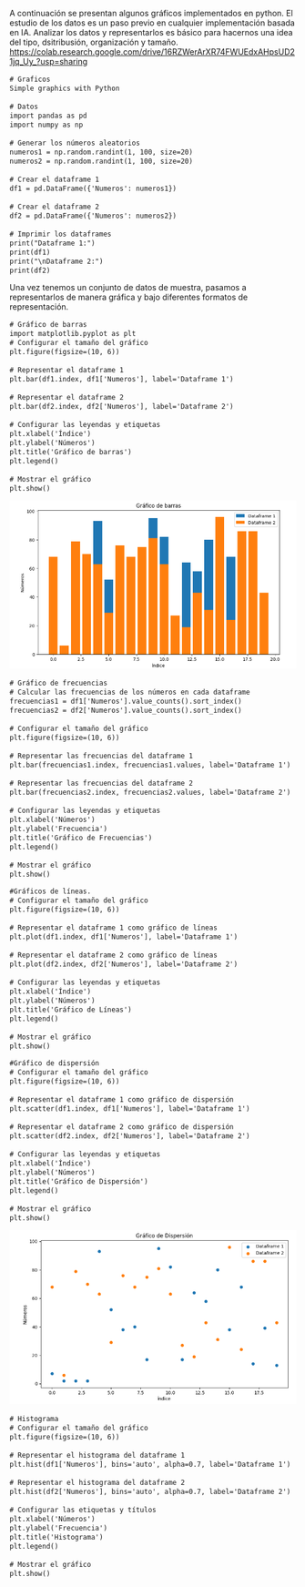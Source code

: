 A continuación se presentan algunos gráficos implementados en python. 
El estudio de los datos es un paso previo en cualquier implementación basada en IA.
Analizar los datos y representarlos es básico para hacernos una idea del tipo, dsitribusión, organización y tamaño.
https://colab.research.google.com/drive/16RZWerArXR74FWUEdxAHpsUD21jq_Uy_?usp=sharing
```
# Graficos
Simple graphics with Python

# Datos
import pandas as pd
import numpy as np

# Generar los números aleatorios
numeros1 = np.random.randint(1, 100, size=20)
numeros2 = np.random.randint(1, 100, size=20)

# Crear el dataframe 1
df1 = pd.DataFrame({'Numeros': numeros1})

# Crear el dataframe 2
df2 = pd.DataFrame({'Numeros': numeros2})

# Imprimir los dataframes
print("Dataframe 1:")
print(df1)
print("\nDataframe 2:")
print(df2)
```
Una vez tenemos un conjunto de datos de muestra, pasamos a representarlos 
de manera gráfica y bajo diferentes formatos de representación.
```
# Gráfico de barras
import matplotlib.pyplot as plt
# Configurar el tamaño del gráfico
plt.figure(figsize=(10, 6))

# Representar el dataframe 1
plt.bar(df1.index, df1['Numeros'], label='Dataframe 1')

# Representar el dataframe 2
plt.bar(df2.index, df2['Numeros'], label='Dataframe 2')

# Configurar las leyendas y etiquetas
plt.xlabel('Índice')
plt.ylabel('Números')
plt.title('Gráfico de barras')
plt.legend()

# Mostrar el gráfico
plt.show()
```
![Texto alternativo](https://github.com/ManelSoengas/Graficos/blob/main/Captura.PNG)

```
# Gráfico de frecuencias
# Calcular las frecuencias de los números en cada dataframe
frecuencias1 = df1['Numeros'].value_counts().sort_index()
frecuencias2 = df2['Numeros'].value_counts().sort_index()

# Configurar el tamaño del gráfico
plt.figure(figsize=(10, 6))

# Representar las frecuencias del dataframe 1
plt.bar(frecuencias1.index, frecuencias1.values, label='Dataframe 1')

# Representar las frecuencias del dataframe 2
plt.bar(frecuencias2.index, frecuencias2.values, label='Dataframe 2')

# Configurar las leyendas y etiquetas
plt.xlabel('Números')
plt.ylabel('Frecuencia')
plt.title('Gráfico de Frecuencias')
plt.legend()

# Mostrar el gráfico
plt.show()
```
```
#Gráficos de líneas.
# Configurar el tamaño del gráfico
plt.figure(figsize=(10, 6))

# Representar el dataframe 1 como gráfico de líneas
plt.plot(df1.index, df1['Numeros'], label='Dataframe 1')

# Representar el dataframe 2 como gráfico de líneas
plt.plot(df2.index, df2['Numeros'], label='Dataframe 2')

# Configurar las leyendas y etiquetas
plt.xlabel('Índice')
plt.ylabel('Números')
plt.title('Gráfico de Líneas')
plt.legend()

# Mostrar el gráfico
plt.show()
```
```
#Gráfico de dispersión
# Configurar el tamaño del gráfico
plt.figure(figsize=(10, 6))

# Representar el dataframe 1 como gráfico de dispersión
plt.scatter(df1.index, df1['Numeros'], label='Dataframe 1')

# Representar el dataframe 2 como gráfico de dispersión
plt.scatter(df2.index, df2['Numeros'], label='Dataframe 2')

# Configurar las leyendas y etiquetas
plt.xlabel('Índice')
plt.ylabel('Números')
plt.title('Gráfico de Dispersión')
plt.legend()

# Mostrar el gráfico
plt.show()
```
![Texto alternativo](https://github.com/ManelSoengas/Graficos/blob/main/Captura_1.PNG)
```
# Histograma
# Configurar el tamaño del gráfico
plt.figure(figsize=(10, 6))

# Representar el histograma del dataframe 1
plt.hist(df1['Numeros'], bins='auto', alpha=0.7, label='Dataframe 1')

# Representar el histograma del dataframe 2
plt.hist(df2['Numeros'], bins='auto', alpha=0.7, label='Dataframe 2')

# Configurar las etiquetas y títulos
plt.xlabel('Números')
plt.ylabel('Frecuencia')
plt.title('Histograma')
plt.legend()

# Mostrar el gráfico
plt.show()
```

